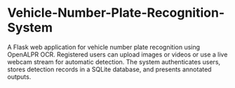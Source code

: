 # Vehicle-Number-Plate-Recognition-System
A Flask web application for vehicle number plate recognition using OpenALPR OCR. Registered users can upload images or videos or use a live webcam stream for automatic detection. The system authenticates users, stores detection records in a SQLite database, and presents annotated outputs.
